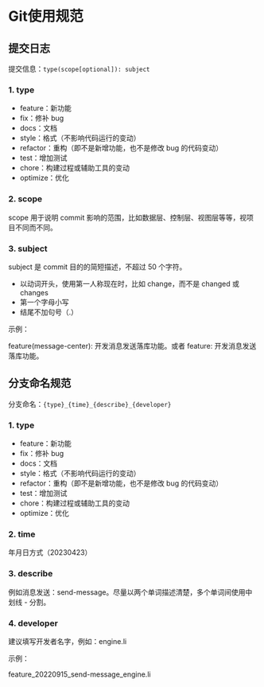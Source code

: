 # Git使用规范



## 提交日志

提交信息：`type(scope[optional]): subject`

### 1. type

- feature：新功能
- fix：修补 bug
- docs：文档
- style：格式（不影响代码运行的变动）
- refactor：重构（即不是新增功能，也不是修改 bug 的代码变动）
- test：增加测试
- chore：构建过程或辅助工具的变动
- optimize：优化

### 2. scope

scope 用于说明 commit 影响的范围，比如数据层、控制层、视图层等等，视项目不同而不同。

### 3. subject

subject 是 commit 目的的简短描述，不超过 50 个字符。

- 以动词开头，使用第一人称现在时，比如 change，而不是 changed 或 changes
- 第一个字母小写
- 结尾不加句号（.）

示例：

feature(message-center): 开发消息发送落库功能。或者 feature: 开发消息发送落库功能。

## 分支命名规范

分支命名：`{type}_{time}_{describe}_{developer}`

### 1. type

- feature：新功能
- fix：修补 bug
- docs：文档
- style：格式（不影响代码运行的变动）
- refactor：重构（即不是新增功能，也不是修改 bug 的代码变动）
- test：增加测试
- chore：构建过程或辅助工具的变动
- optimize：优化

###  2. time

年月日方式（20230423）

###  3. describe

例如消息发送：send-message。尽量以两个单词描述清楚，多个单词间使用中划线 - 分割。

###  4. developer

建议填写开发者名字，例如：engine.li

示例：

feature_20220915_send-message_engine.li